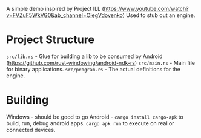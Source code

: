 A simple demo inspired by Project ILL (https://www.youtube.com/watch?v=FVZuF5WkVG0&ab_channel=OlegVdovenko)
Used to stub out an engine.



# Project Structure
`src/lib.rs` - Glue for building a lib to be consumed by Android (https://github.com/rust-windowing/android-ndk-rs)
`src/main.rs` - Main file for binary applications.
`src/program.rs` - The actual definitions for the engine. 


# Building
Windows - should be good to go
Android - `cargo install cargo-apk` to build, run, debug android apps. `cargo apk run` to execute on real or connected devices.